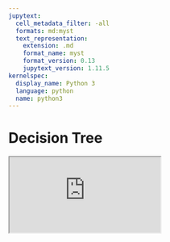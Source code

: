 ```yaml
---
jupytext:
  cell_metadata_filter: -all
  formats: md:myst
  text_representation:
    extension: .md
    format_name: myst
    format_version: 0.13
    jupytext_version: 1.11.5
kernelspec:
  display_name: Python 3
  language: python
  name: python3
---
```


# Decision Tree

<div class="yt-container">
   <iframe src="https://www.youtube.com/embed/JcI5E2Ng6r4" allowfullscreen></iframe>
</div>